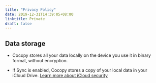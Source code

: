 ```yaml
---
title: "Privacy Policy"
date: 2019-12-31T14:39:05+08:00
linktitle: Private
draft: false
---
```


## Data storage

- Cocopy stores all your data locally on the device you use it in binary format, without encryption.

- If Sync is enabled, Cocopy stores a copy of your local data in your iCloud Drive. <a href="https://support.apple.com/en-us/HT202303" target="_blanc">Learn more about iCloud security</a>

